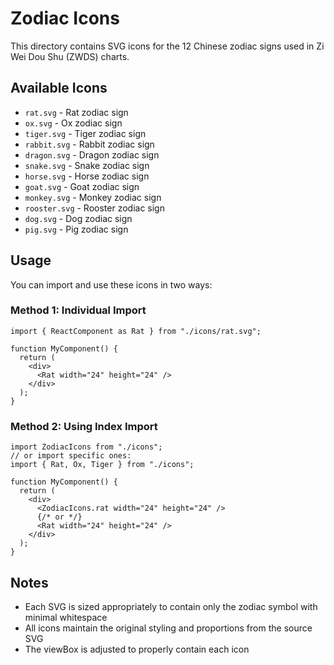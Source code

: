 # Zodiac Icons

This directory contains SVG icons for the 12 Chinese zodiac signs used in Zi Wei Dou Shu (ZWDS) charts.

## Available Icons

- `rat.svg` - Rat zodiac sign
- `ox.svg` - Ox zodiac sign
- `tiger.svg` - Tiger zodiac sign
- `rabbit.svg` - Rabbit zodiac sign
- `dragon.svg` - Dragon zodiac sign
- `snake.svg` - Snake zodiac sign
- `horse.svg` - Horse zodiac sign
- `goat.svg` - Goat zodiac sign
- `monkey.svg` - Monkey zodiac sign
- `rooster.svg` - Rooster zodiac sign
- `dog.svg` - Dog zodiac sign
- `pig.svg` - Pig zodiac sign

## Usage

You can import and use these icons in two ways:

### Method 1: Individual Import

```tsx
import { ReactComponent as Rat } from "./icons/rat.svg";

function MyComponent() {
  return (
    <div>
      <Rat width="24" height="24" />
    </div>
  );
}
```

### Method 2: Using Index Import

```tsx
import ZodiacIcons from "./icons";
// or import specific ones:
import { Rat, Ox, Tiger } from "./icons";

function MyComponent() {
  return (
    <div>
      <ZodiacIcons.rat width="24" height="24" />
      {/* or */}
      <Rat width="24" height="24" />
    </div>
  );
}
```

## Notes

- Each SVG is sized appropriately to contain only the zodiac symbol with minimal whitespace
- All icons maintain the original styling and proportions from the source SVG
- The viewBox is adjusted to properly contain each icon 